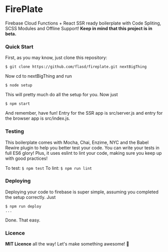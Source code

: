 # FirePlate
Firebase Cloud Functions + React SSR ready boilerplate with Code Spliting, SCSS Modules and Offline Support!
**Keep in mind that this project is in beta.**

### Quick Start
First, as you may know, just clone this repository:
```
$ git clone https://github.com/flasd/fireplate.git nextBigThing
```
Now cd to nextBigThing and run
```
$ node setup
```
This will pretty much do all the setup for you. Now just
```
$ npm start
```
And remember, have fun! Entry for the SSR app is src/server.js and entry for the browser app is src/index.js.

### Testing
This boilerplate comes with Mocha, Chai, Enzime, NYC and the Babel Rewire plugin to help you better test your code. You can write your tests in full ES6 glory! Plus, it uses eslint to lint your code, making sure you keep up with good practices!

To test: `$ npm test`
To lint: `$ npm run lint`

### Deploying

Deploying  your code to firebase is super simple, assuming you completed the setup correctly. Just
```
$ npm run deploy
...
```
Done. That easy.


### Licence
**MIT Licence** all the way!
Let's make something awesome! :rocket:
